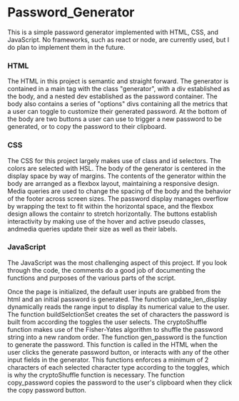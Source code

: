 # Password_Generator
This is a simple password generator implemented with HTML, CSS, and JavaScript.  No frameworks, such as react or node, are currently used, but I do plan to implement them in the future.

### HTML
The HTML in this project is semantic and straight forward.  The generator is contained in a main tag with the class "generator", with a div established as the body, and a nested dev established as the password container.  The body also contains a series of "options" divs containing all the metrics that a user can toggle to customize their generated password.  At the bottom of the body are two buttons a user can use to trigger a new password to be generated, or to copy the password to their clipboard.

### CSS
The CSS for this project largely makes use of class and id selectors.  The colors are selected with HSL.  The body of the generator is centered in the display space by way of margins.  The contents of the generator within the body are arranged as a flexbox layout, maintaining a responsive design.  Media queries are used to change the spacing of the body and the behavior of the footer across screen sizes.  The password display manages overflow by wrapping the text to fit within the horizontal space, and the flexbox design allows the containr to stretch horizontally.  The buttons establish interactivity by making use of the hover and active pseudo classes, andmedia queries update their size as well as their labels.

### JavaScript
The JavaScript was the most challenging aspect of this project.  If you look through the code, the comments do a good job of documenting the functions and purposes of the various parts of the script.

Once the page is initialized, the default user inputs are grabbed from the html and an initial password is generated.  The function update_len_display dynamically reads the range input to display its numerical value to the user.  The function buildSelctionSet creates the set of characters the password is built from according the toggles the user selects.  The cryptoShuffle function makes use of the Fisher-Yates algorithm to shuffle the password string into a new random order.  The function gen_password is the function to generate the password.  This function is called in the HTML when the user clicks the generate password button, or interacts with any of the other input fields in the generator.  This functions enforces a minimum of 2 characters of each selected character type according to the toggles, which is why the cryptoShuffle function is necessary.  The function copy_password copies the password to the user's clipboard when they click the copy password button.